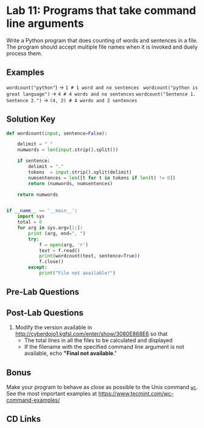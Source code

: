 

# Lab 11: Programs that take command line arguments

Write a Python program that does counting of words and sentences in a file. The program should accept multiple file names when it is invoked and duely process them. 

## Examples 

`wordcount("python"`) -> `1 # 1 word and no sentences `
`wordcount("python is great language")` ->  `4 # 4 words and no sentences`
`wordcount("Sentence 1. Sentence 2.")` -> `(4, 2) # 4 words and 2 sentences`


## Solution Key 

```python
def wordcount(input, sentence=False):

    delimit = " "
    numwords = len(input.strip().split())

    if sentence:
        delimit = "."
        tokens  = input.strip().split(delimit)
        numsentences = len([t for t in tokens if len(t) != 0])
        return (numwords, numsentences)

    return numwords


if __name__ == '__main__':
    import sys
    total = 0
    for arg in sys.argv[1:]:
        print (arg, end=", ")
        try:
            f = open(arg, 'r')
            text = f.read()
            print(wordcount(text, sentence=True))
            f.close()
        except:
            print("File not available!")

```

## Pre-Lab Questions


## Post-Lab Questions 

1. Modify the version available in http://cyberdojo1.kgfsl.com/enter/show/3080E868E6 so that 
	- The total lines in all the files to be calculated and displayed 
	- If the filename with the specified command line argument is not available, echo **"Final not available**." 


## Bonus
Make your program to behave as close as possible to the Unix command [`wc`](https://en.wikipedia.org/wiki/Wc_(Unix)). See the most important examples at https://www.tecmint.com/wc-command-examples/


## CD Links

